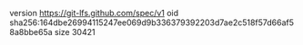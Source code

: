 version https://git-lfs.github.com/spec/v1
oid sha256:164dbe26994115247ee069d9b336379392203d7ae2c518f57d66af58a8bbe65a
size 30421
